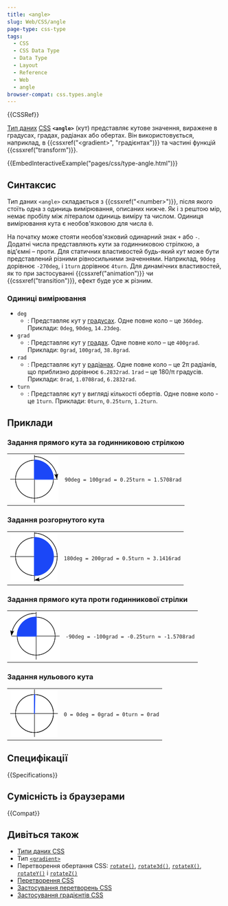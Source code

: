 ```yaml
---
title: <angle>
slug: Web/CSS/angle
page-type: css-type
tags:
  - CSS
  - CSS Data Type
  - Data Type
  - Layout
  - Reference
  - Web
  - angle
browser-compat: css.types.angle
---
```


{{CSSRef}}

[Тип даних](/uk/docs/Web/CSS/CSS_Types) [CSS](/uk/docs/Web/CSS) **`<angle>`** (кут) представляє кутове значення, виражене в градусах, градах, радіанах або обертах. Він використовується, наприклад, в {{cssxref("&lt;gradient&gt;", "градієнтах")}} та частині функцій {{cssxref("transform")}}.

{{EmbedInteractiveExample("pages/css/type-angle.html")}}

## Синтаксис

Тип даних `<angle>` складається з {{cssxref("&lt;number&gt;")}}, після якого стоїть одна з одиниць вимірювання, описаних нижче. Як і з рештою мір, немає пробілу між літералом одиниць виміру та числом. Одиниця вимірювання кута є необов'язковою для числа `0`.

На початку може стояти необов'язковий одинарний знак `+` або `-`. Додатні числа представляють кути за годинниковою стрілкою, а від'ємні – проти. Для статичних властивостей будь-який кут може бути представлений різними рівносильними значеннями. Наприклад, `90deg` дорівнює `-270deg`, і `1turn` дорівнює `4turn`. Для динамічних властивостей, як то при застосуванні {{cssxref("animation")}} чи {{cssxref("transition")}}, ефект буде усе ж різним.

### Одиниці вимірювання

- `deg`
  - : Представляє кут у [градусах](<https://uk.wikipedia.org/wiki/%D0%93%D1%80%D0%B0%D0%B4%D1%83%D1%81_(%D0%B3%D0%B5%D0%BE%D0%BC%D0%B5%D1%82%D1%80%D1%96%D1%8F)>). Одне повне коло – це `360deg`. Приклади: `0deg`, `90deg`, `14.23deg`.
- `grad`
  - : Представляє кут у [градах](<https://uk.wikipedia.org/wiki/%D0%93%D1%80%D0%B0%D0%B4_(%D0%BE%D0%B4%D0%B8%D0%BD%D0%B8%D1%86%D1%8F_%D0%B2%D0%B8%D0%BC%D1%96%D1%80%D1%8E%D0%B2%D0%B0%D0%BD%D0%BD%D1%8F)>). Одне повне коло – це `400grad`. Приклади: `0grad`, `100grad`, `38.8grad`.
- `rad`
  - : Представляє кут у [радіанах](https://uk.wikipedia.org/wiki/%D0%A0%D0%B0%D0%B4%D1%96%D0%B0%D0%BD). Одне повне коло – це 2π радіанів, що приблизно дорівнює `6.2832rad`. `1rad` – це 180/π градусів. Приклади: `0rad`, `1.0708rad`, `6.2832rad`.
- `turn`
  - : Представляє кут у вигляді кількості обертів. Одне повне коло - це `1turn`. Приклади: `0turn`, `0.25turn`, `1.2turn`.

## Приклади

### Задання прямого кута за годинниковою стрілкою

<table class="standard-table">
  <tbody>
    <tr>
      <td><img class="default internal" src="angle90.png" /></td>
      <td><code>90deg = 100grad = 0.25turn ≈ 1.5708rad</code></td>
    </tr>
  </tbody>
</table>

### Задання розгорнутого кута

<table class="standard-table">
  <tbody>
    <tr>
      <td><img class="default internal" src="angle180.png" /></td>
      <td><code>180deg = 200grad = 0.5turn ≈ 3.1416rad</code></td>
    </tr>
  </tbody>
</table>

### Задання прямого кута проти годинникової стрілки

<table class="standard-table">
  <tbody>
    <tr>
      <td><img class="default internal" src="angleminus90.png" /></td>
      <td><code>-90deg = -100grad = -0.25turn ≈ -1.5708rad</code></td>
    </tr>
  </tbody>
</table>

### Задання нульового кута

<table class="standard-table">
  <tbody>
    <tr>
      <td><img class="default internal" src="angle0.png" /></td>
      <td><code>0 = 0deg = 0grad = 0turn = 0rad</code></td>
    </tr>
  </tbody>
</table>

## Специфікації

{{Specifications}}

## Сумісність із браузерами

{{Compat}}

## Дивіться також

- [Типи даних CSS](/uk/docs/Web/CSS/CSS_Types)
- Тип [`<gradient>`](/uk/docs/Web/CSS/gradient)
- Перетворення обертання CSS: [`rotate()`](/uk/docs/Web/CSS/transform-function/rotate), [`rotate3d()`](/uk/docs/Web/CSS/transform-function/rotate3d), [`rotateX()`](/uk/docs/Web/CSS/transform-function/rotateX), [`rotateY()`](/uk/docs/Web/CSS/transform-function/rotateY) і [`rotateZ()`](/uk/docs/Web/CSS/transform-function/rotateZ)
- [Перетворення CSS](/uk/docs/Web/CSS/CSS_Transforms)
- [Застосування перетворень CSS](/uk/docs/Web/CSS/CSS_Transforms/Using_CSS_transforms)
- [Застосування градієнтів CSS](/uk/docs/Web/CSS/CSS_Images/Using_CSS_gradients)
